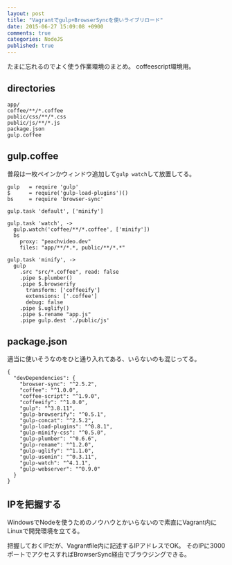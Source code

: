 ```yaml
---
layout: post
title: "Vagrantでgulp+BrowserSyncを使いライブリロード"
date: 2015-06-27 15:09:08 +0900
comments: true
categories: NodeJS
published: true
---
```


たまに忘れるのでよく使う作業環境のまとめ。
coffeescript環境用。

## directories

```
app/
coffee/**/*.coffee
public/css/**/*.css
public/js/**/*.js
package.json
gulp.coffee
```

## gulp.coffee

普段は一枚ペインかウィンドウ追加して`gulp watch`して放置してる。

```
gulp   = require 'gulp'
$      = require('gulp-load-plugins')()
bs     = require 'browser-sync'

gulp.task 'default', ['minify']

gulp.task 'watch', ->
  gulp.watch('coffee/**/*.coffee', ['minify'])
  bs
    proxy: "peachvideo.dev"
    files: "app/**/*.*, public/**/*.*"

gulp.task 'minify', ->
  gulp
    .src "src/*.coffee", read: false
    .pipe $.plumber()
    .pipe $.browserify
      transform: ['coffeeify']
      extensions: ['.coffee']
      debug: false
    .pipe $.uglify()
    .pipe $.rename "app.js"
    .pipe gulp.dest './public/js'
```

## package.json

適当に使いそうなのをひと通り入れてある、いらないのも混じってる。

```
{
  "devDependencies": {
    "browser-sync": "^2.5.2",
    "coffee": "^1.0.0",
    "coffee-script": "^1.9.0",
    "coffeeify": "^1.0.0",
    "gulp": "^3.8.11",
    "gulp-browserify": "^0.5.1",
    "gulp-concat": "^2.5.2",
    "gulp-load-plugins": "^0.8.1",
    "gulp-minify-css": "^0.5.0",
    "gulp-plumber": "^0.6.6",
    "gulp-rename": "^1.2.0",
    "gulp-uglify": "^1.1.0",
    "gulp-usemin": "^0.3.11",
    "gulp-watch": "^4.1.1",
    "gulp-webserver": "^0.9.0"
  }
}
```

## IPを把握する

WindowsでNodeを使うためのノウハウとかいらないので素直にVagrant内にLinuxで開発環境を立てる。

把握しておくIPだが、Vagrantfile内に記述するIPアドレスでOK。
そのIPに3000ポートでアクセスすればBrowserSync経由でブラウジングできる。
